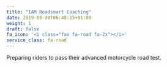 ```yaml
---
title: "IAM Roadsmart Coaching"
date: 2019-08-30T06:48:15+01:00
weight: 1
draft: false
fa_icon: '<i class="fas fa-road fa-2x"></i>'
service_class: fa-road 
---
```


Preparing riders to pass their advanced motorcycle road test.